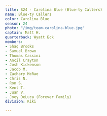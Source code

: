 ```yaml
---
title: S24 - Carolina Blue (Blue-ty Callers)
name: Blue-ty Callers
color: Carolina Blue
season: 24
photo: "/img/team-carolina-blue.jpg"
captain: Matt H.
quarterback: Wyatt Eck
members:
- Shaq Brooks
- Samuel Brown
- Thomas Cassini
- Ancil Crayton
- Josh Kickenson
- Jacob M.
- Zachary McRae
- Chris N.
- Ron S.
- Kent T.
- Juan V.
- Joey DeLuca (Forever Family)
division: Kiki

---
```

